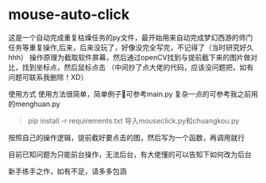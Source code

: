 # mouse-auto-click
这是一个自动完成重复枯燥任务的py文件，最开始用来自动完成梦幻西游的师门任务等重复操作,后来，后来没玩了，好像没完全写完，不记得了（当时研究好久hhh）
操作原理为截取软件屏幕，然后通过openCV找到与提前截下来的图片做对比，找到坐标点，然后鼠标点击
（中间抄了点大佬的代码，应该没问题把，如有问题可联系我删除！XD）

使用方式
使用方法很简单，简单例子🌰可参考main.py
复杂一点的可参考我之前用的menghuan.py



> pip install -r requirements.txt
导入mouseclick.py和chuangkou.py

按照自己的操作逻辑，提前截好要点击的图，然后写为一个函数，再调用就行


目前已知问题为只能前台操作，无法后台，有大佬懂的可以告知下如何改为后台


新手练手之作，如有不足，请多多包涵


